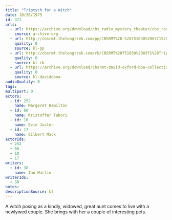 ```yaml
---
title: "Triptych for a Witch"
date: 10/30/1975
id: 371
urls: 
  - url: https://archive.org/download/cbs_radio_mystery_theater/cbs_radio_mystery_theater-0351-0400.zip/cbs_radio_mystery_theater-0351-0400%2Fcbsrmt_0371_triptych_for_a_witch.mp3
    source: archive-org
  - url: http://cbsrmt.thelongtrek.com/pp/CBSRMT%20-%20751030%200371%20Triptych%20for%20a%20Witch_pp.mp3
    quality: 0
    source: kl-pp
  - url: http://cbsrmt.thelongtrek.com/rb/CBSRMT%20751030%200371%20Triptych%20for%20a%20Witch_wuwm%20repeat%204_16_76.mp3
    quality: 0
    source: kl-rb
  - url: https://archive.org/download/cbsrmt-david-oxford-boa-collection/CBSRMT-751030-0371-repeated-760116-Triptych-for-a-Witch-(128-44)_WUWM-FM-{BoA}.mp3
    quality: 0
    source: kl-davidoboa
audioQuality: 0
tags: 
multipart: 0
actors:  
  - id: 252
    name: Margeret Hamilton  
  - id: 66
    name: Kristoffer Tabori  
  - id: 10
    name: Evie Juster  
  - id: 17
    name: Gilbert Mack
actorIds:  
  - 252  
  - 66  
  - 10  
  - 17
writers:  
  - id: 38
    name: Ian Martin
writerIds:  
  - 38
notes: 
descriptionSource: kf
---
```

A witch posing as a kindly, widowed, great aunt comes to live with a newlywed couple. She brings with her a couple of interesting pets.
